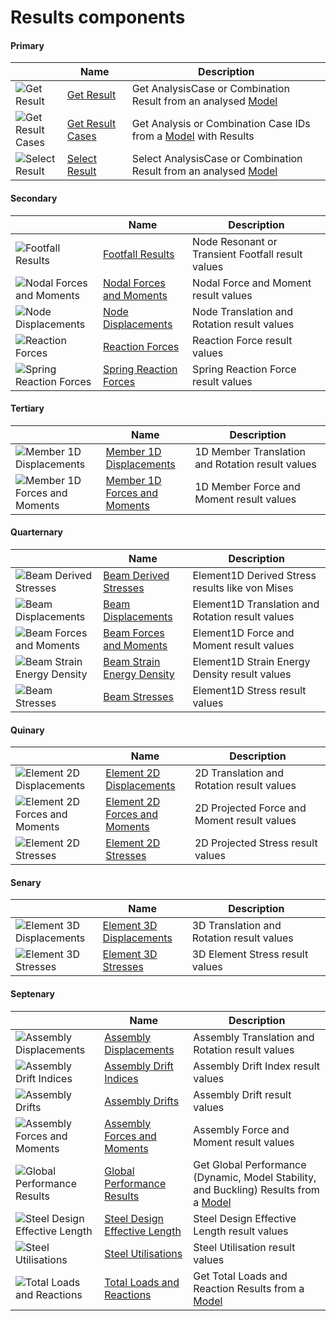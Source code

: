 # Results components
<!--- This file has been auto-generated, do not change it manually! Edit the generator here: https://github.com/arup-group/GSA-Grasshopper/tree/main/DocsGeneration --->

#### Primary

|<img width="20"/>   |<img width="200"/> Name |<img width="1000"/> Description |
| ----------- | ----------- | ----------- |
|![Get Result](./images/GetResult.png) |[Get Result](gsagh-get-result-component.md) |Get AnalysisCase or Combination Result from an analysed [Model](gsagh-model-parameter.md)  |
|![Get Result Cases](./images/GetResultCases.png) |[Get Result Cases](gsagh-get-result-cases-component.md) |Get Analysis or Combination Case IDs from a [Model](gsagh-model-parameter.md) with Results  |
|![Select Result](./images/SelectResult.png) |[Select Result](gsagh-select-result-component.md) |Select AnalysisCase or Combination Result from an analysed [Model](gsagh-model-parameter.md)  |

#### Secondary

|<img width="20"/>   |<img width="200"/> Name |<img width="1000"/> Description |
| ----------- | ----------- | ----------- |
|![Footfall Results](./images/FootfallResults.png) |[Footfall Results](gsagh-footfall-results-component.md) |Node Resonant or Transient Footfall result values |
|![Nodal Forces and Moments](./images/NodalForcesAndMoments.png) |[Nodal Forces and Moments](gsagh-nodal-forces-and-moments-component.md) |Nodal Force and Moment result values |
|![Node Displacements](./images/NodeDisplacements.png) |[Node Displacements](gsagh-node-displacements-component.md) |Node Translation and Rotation result values |
|![Reaction Forces](./images/ReactionForces.png) |[Reaction Forces](gsagh-reaction-forces-component.md) |Reaction Force result values |
|![Spring Reaction Forces](./images/SpringReactionForces.png) |[Spring Reaction Forces](gsagh-spring-reaction-forces-component.md) |Spring Reaction Force result values |

#### Tertiary

|<img width="20"/>   |<img width="200"/> Name |<img width="1000"/> Description |
| ----------- | ----------- | ----------- |
|![Member 1D Displacements](./images/Member1dDisplacements.png) |[Member 1D Displacements](gsagh-member-1d-displacements-component.md) |1D Member Translation and Rotation result values |
|![Member 1D Forces and Moments](./images/Member1dForcesAndMoments.png) |[Member 1D Forces and Moments](gsagh-member-1d-forces-and-moments-component.md) |1D Member Force and Moment result values |

#### Quarternary

|<img width="20"/>   |<img width="200"/> Name |<img width="1000"/> Description |
| ----------- | ----------- | ----------- |
|![Beam Derived Stresses](./images/BeamDerivedStresses.png) |[Beam Derived Stresses](gsagh-beam-derived-stresses-component.md) |Element1D Derived Stress results like von Mises |
|![Beam Displacements](./images/BeamDisplacements.png) |[Beam Displacements](gsagh-beam-displacements-component.md) |Element1D Translation and Rotation result values |
|![Beam Forces and Moments](./images/BeamForcesAndMoments.png) |[Beam Forces and Moments](gsagh-beam-forces-and-moments-component.md) |Element1D Force and Moment result values |
|![Beam Strain Energy Density](./images/BeamStrainEnergyDensity.png) |[Beam Strain Energy Density](gsagh-beam-strain-energy-density-component.md) |Element1D Strain Energy Density result values |
|![Beam Stresses](./images/BeamStresses.png) |[Beam Stresses](gsagh-beam-stresses-component.md) |Element1D Stress result values |

#### Quinary

|<img width="20"/>   |<img width="200"/> Name |<img width="1000"/> Description |
| ----------- | ----------- | ----------- |
|![Element 2D Displacements](./images/Element2dDisplacements.png) |[Element 2D Displacements](gsagh-element-2d-displacements-component.md) |2D Translation and Rotation result values |
|![Element 2D Forces and Moments](./images/Element2dForcesAndMoments.png) |[Element 2D Forces and Moments](gsagh-element-2d-forces-and-moments-component.md) |2D Projected Force and Moment result values |
|![Element 2D Stresses](./images/Element2dStresses.png) |[Element 2D Stresses](gsagh-element-2d-stresses-component.md) |2D Projected Stress result values |

#### Senary

|<img width="20"/>   |<img width="200"/> Name |<img width="1000"/> Description |
| ----------- | ----------- | ----------- |
|![Element 3D Displacements](./images/Element3dDisplacements.png) |[Element 3D Displacements](gsagh-element-3d-displacements-component.md) |3D Translation and Rotation result values |
|![Element 3D Stresses](./images/Element3dStresses.png) |[Element 3D Stresses](gsagh-element-3d-stresses-component.md) |3D Element Stress result values |

#### Septenary

|<img width="20"/>   |<img width="200"/> Name |<img width="1000"/> Description |
| ----------- | ----------- | ----------- |
|![Assembly Displacements](./images/AssemblyDisplacements.png) |[Assembly Displacements](gsagh-assembly-displacements-component.md) |Assembly Translation and Rotation result values |
|![Assembly Drift Indices](./images/AssemblyDriftIndices.png) |[Assembly Drift Indices](gsagh-assembly-drift-indices-component.md) |Assembly Drift Index result values |
|![Assembly Drifts](./images/AssemblyDrifts.png) |[Assembly Drifts](gsagh-assembly-drifts-component.md) |Assembly Drift result values |
|![Assembly Forces and Moments](./images/AssemblyForcesAndMoments.png) |[Assembly Forces and Moments](gsagh-assembly-forces-and-moments-component.md) |Assembly Force and Moment result values |
|![Global Performance Results](./images/GlobalPerformanceResults.png) |[Global Performance Results](gsagh-global-performance-results-component.md) |Get Global Performance (Dynamic, Model Stability, and Buckling) Results from a [Model](gsagh-model-parameter.md)  |
|![Steel Design Effective Length](./images/SteelDesignEffectiveLength.png) |[Steel Design Effective Length](gsagh-steel-design-effective-length-component.md) |Steel Design Effective Length result values |
|![Steel Utilisations](./images/SteelUtilisations.png) |[Steel Utilisations](gsagh-steel-utilisations-component.md) |Steel Utilisation result values |
|![Total Loads and Reactions](./images/TotalLoadsAndReactions.png) |[Total Loads and Reactions](gsagh-total-loads-and-reactions-component.md) |Get Total Loads and Reaction Results from a [Model](gsagh-model-parameter.md)  |
